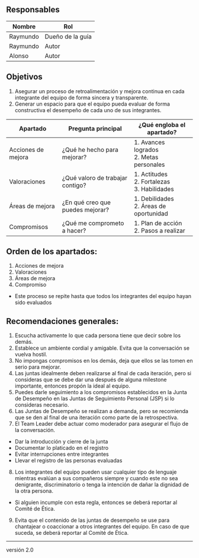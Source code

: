 ## Responsables
Nombre     | Rol
-----------|------------------
Raymundo   | Dueño de la guía
Raymundo   | Autor
Alonso     | Autor

## Objetivos
1. Asegurar un proceso de retroalimentación y mejora continua en cada integrante del equipo de forma sincera y transparente.
2. Generar un espacio para que el equipo pueda evaluar de forma constructiva el desempeño de cada uno de sus integrantes.

<table>
  <thead>
    <tr>
      <th>Apartado</th> 
      <th>Pregunta principal</th> 
      <th>¿Qué engloba el apartado?</th>
    </tr>
  </thead>
  <tbody>
    <tr>
      <td>Acciones de mejora</td>
      <td>¿Qué he hecho para mejorar?</td>
      <td>1. Avances logrados
          <br>
          2. Metas personales
      </td>
    </tr>
    <tr>
      <td>Valoraciones</td>
      <td>¿Qué valoro de trabajar contigo?</td>
      <td>1. Actitudes
          <br>
          2. Fortalezas
          <br>
          3. Habilidades
      </td>
    </tr>
    <tr>
      <td>Áreas de mejora</td>
      <td>¿En qué creo que puedes mejorar?</td>
      <td>1. Debilidades
          <br>
          2. Áreas de oportunidad
      </td>
    </tr>
    <tr>
      <td>Compromisos</td>
      <td>¿Qué me comprometo a hacer?</td>
      <td>1. Plan de acción
          <br>
          2. Pasos a realizar
      </td>
    </tr>
  </tbody>
</table>

## Orden de los apartados:
1. Acciones de mejora 
2. Valoraciones
3. Áreas de mejora
4. Compromiso
* Este proceso se repite hasta que todos los integrantes del equipo hayan sido evaluados

## Recomendaciones generales:
1. Escucha activamente lo que cada persona tiene que decir sobre los demás.
2. Establece un ambiente cordial y amigable. Evita que la conversación se vuelva hostil.
3. No impongas compromisos en los demás, deja que ellos se las tomen en serio para mejorar.
4. Las juntas idealmente deben realizarse al final de cada iteración, pero si consideras que se debe dar una después de alguna milestone importante, entonces propón la ideal al equipo.
5. Puedes darle seguimiento a los compromisos establecidos en la Junta de Desempeño en las Juntas de Seguimiento Personal (JSP) si lo consideras necesario.
6. Las Juntas de Desempeño se realizan a demanda, pero se recomienda que se den al final de una iteración como parte de la retrospectiva.
7. El Team Leader debe actuar como moderador para asegurar el flujo de la conversación.
* Dar la introducción y cierre de la junta
* Documentar lo platicado en el registro
* Evitar interrupciones entre integrantes
* Llevar el registro de las personas evaluadas
8. Los integrantes del equipo pueden usar cualquier tipo de lenguaje mientras evalúan a sus compañeros siempre y cuando este no sea denigrante, discriminatorio o tenga la intención de dañar la dignidad de la otra persona.
* Si alguien incumple con esta regla, entonces se deberá reportar al Comité de Ética.
9. Evita que el contenido de las juntas de desempeño se use para chantajear o coaccionar a otros integrantes del equipo. En caso de que suceda, se deberá reportar al Comité de Ética.

***
versión 2.0